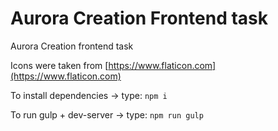 # Aurora Creation Frontend task

Aurora Creation frontend task

Icons were taken from [https://www.flaticon.com](https://www.flaticon.com)

To install dependencies -> type: `npm i`

To run gulp + dev-server -> type: `npm run gulp`
